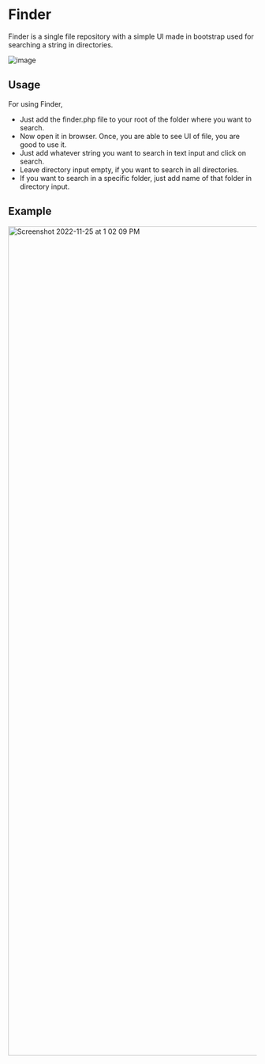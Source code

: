 # Finder

Finder is a single file repository with a simple UI made in bootstrap used for searching a string in directories.

![image](https://user-images.githubusercontent.com/91047757/203924136-22ea0b6f-2160-42eb-8983-3d4fd1b1db96.png)

## Usage

For using Finder, 

- Just add the finder.php file to your root of the folder where you want to search.
- Now open it in browser. Once, you are able to see UI of file, you are good to use it.
- Just add whatever string you want to search in text input and click on search.
- Leave directory input empty, if you want to search in all directories.
- If you want to search in a specific folder, just add name of that folder in directory input.

## Example


<img width="1680" alt="Screenshot 2022-11-25 at 1 02 09 PM" src="https://user-images.githubusercontent.com/91047757/203925467-de9ac436-ed8a-40cc-80b9-58311ba7d43f.png">
